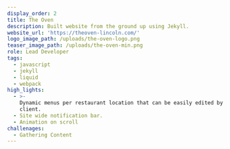 ```yaml
---
display_order: 2
title: The Oven
description: Built website from the ground up using Jekyll.
website_url: 'https://theoven-lincoln.com/'
logo_image_path: /uploads/the-oven-logo.png
teaser_image_path: /uploads/the-oven-min.png
role: Lead Developer
tags:
  - javascript
  - jekyll
  - liquid
  - webpack
high_lights:
  - >-
    Dynamic menus per restaurant location that can be easily edited by the
    client.
  - Site wide notification bar.
  - Animation on scroll
challenages:
  - Gathering Content
---
```


